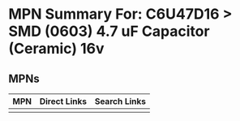 



# MPN Summary For: C6U47D16 > SMD (0603) 4.7 uF Capacitor (Ceramic) 16v

## MPNs
  

|MPN|Direct Links|Search Links|
| :--- | :--- | :--- |
||||
